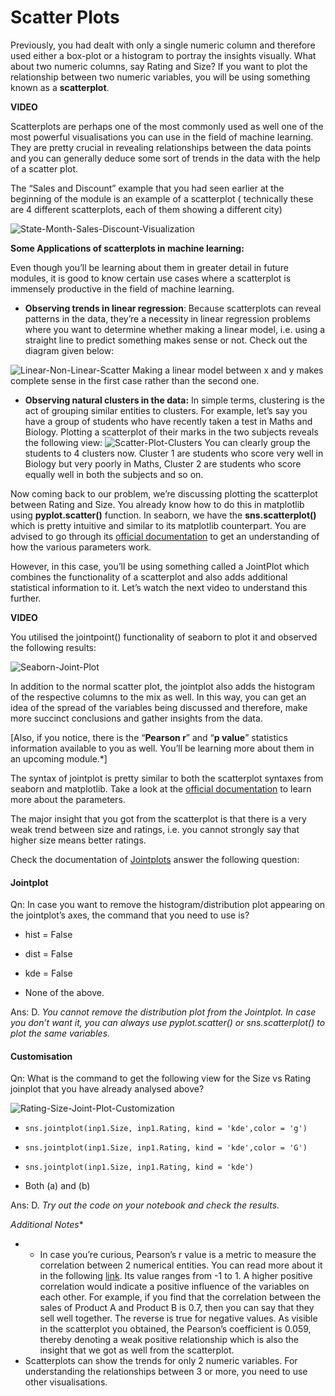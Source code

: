 # Scatter Plots

Previously, you had dealt with only a single numeric column and therefore used either a box-plot or a histogram to portray the insights visually. What about two numeric columns, say Rating and Size? If you want to plot the relationship between two numeric variables, you will be using something known as a **scatterplot**.

**VIDEO**

Scatterplots are perhaps one of the most commonly used as well one of the most powerful visualisations you can use in the field of machine learning. They are pretty crucial in revealing relationships between the data points and you can generally deduce some sort of trends in the data with the help of a scatter plot.

The “Sales and Discount” example that you had seen earlier at the beginning of the module is an example of a scatterplot ( technically these are 4 different scatterplots, each of them showing a different city)

![State-Month-Sales-Discount-Visualization](https://i.ibb.co/ZT3s57t/State-Month-Sales-Discount-Visualization.png)

**Some Applications of scatterplots in machine learning:**

Even though you’ll be learning about them in greater detail in future modules, it is good to know certain use cases where a scatterplot is immensely productive in the field of machine learning.

- **Observing trends in linear regression**: Because scatterplots can reveal patterns in the data, they’re a necessity in linear regression problems where you want to determine whether making a linear model, i.e. using a straight line to predict something makes sense or not. Check out the diagram given below:
  
![Linear-Non-Linear-Scatter](https://i.ibb.co/wWCS0Xt/Linear-Non-Linear-Scatter.png)
Making a linear model between x and y makes complete sense in the first case rather than the second one.

- **Observing natural clusters in the data:** In simple terms, clustering is the act of grouping similar entities to clusters. For example, let’s say you have a group of students who have recently taken a test in Maths and Biology. Plotting a scatterplot of their marks in the two subjects reveals the following view:
![Scatter-Plot-Clusters](https://i.ibb.co/DWg5fcx/Scatter-Plot-Clusters.png)
You can clearly group the students to 4 clusters now. Cluster 1 are students who score very well in Biology but very poorly in Maths, Cluster 2 are students who score equally well in both the subjects and so on.

Now coming back to our problem, we’re discussing plotting the scatterplot between Rating and Size. You already know how to do this in matplotlib using **pyplot.scatter()** function. In seaborn, we have the **sns.scatterplot()** which is pretty intuitive and similar to its matplotlib counterpart. You are advised to go through its [official documentation](https://seaborn.pydata.org/generated/seaborn.scatterplot.html) to get an understanding of how the various parameters work.

However, in this case, you’ll be using something called a JointPlot which combines the functionality of a scatterplot and also adds additional statistical information to it. Let’s watch the next video to understand this further.

**VIDEO**

You utilised the jointpoint() functionality of seaborn to plot it and observed the following results:

![Seaborn-Joint-Plot](https://i.ibb.co/rFGcqRW/Seaborn-Joint-Plot.png)

In addition to the normal scatter plot, the jointplot also adds the histogram of the respective columns to the mix as well. In this way, you can get an idea of the spread of the variables being discussed and therefore, make more succinct conclusions and gather insights from the data.

[Also, if you notice, there is the “**Pearson r**” and “**p value**” statistics information available to you as well. You’ll be learning more about them in an upcoming module.*]

The syntax of jointplot is pretty similar to both the scatterplot syntaxes from seaborn and matplotlib. Take a look at the [official documentation](https://seaborn.pydata.org/generated/seaborn.jointplot.html) to learn more about the parameters.

The major insight that you got from the scatterplot is that there is a very weak trend between size and ratings, i.e. you cannot strongly say that higher size means better ratings.

Check the documentation of [Jointplots](https://seaborn.pydata.org/generated/seaborn.jointplot.html) answer the following question:

#### Jointplot

Qn: In case you want to remove the histogram/distribution plot appearing on the jointplot’s axes, the command that you need to use is?  

- hist = False

- dist = False

- kde = False

- None of the above.

Ans: D. *You cannot remove the distribution plot from the Jointplot. In case you don’t want it, you can always use pyplot.scatter() or sns.scatterplot() to plot the same variables.*

#### Customisation

Qn: What is the command to get the following view for the Size vs Rating joinplot that you have already analysed above?  

![Rating-Size-Joint-Plot-Customization](https://i.ibb.co/JrH5M4D/Rating-Size-Joint-Plot-Customization.png)

- `sns.jointplot(inp1.Size, inp1.Rating, kind = 'kde',color = 'g')`

- `sns.jointplot(inp1.Size, inp1.Rating, kind = 'kde',color = 'G')`

- `sns.jointplot(inp1.Size, inp1.Rating, kind = 'kde')`

- Both (a) and (b)

Ans: D. *Try out the code on your notebook and check the results.*

*Additional Notes**

- * In case you’re curious, Pearson’s r value is a metric to measure the correlation between 2 numerical entities. You can read more about it in the following [link](https://en.wikipedia.org/wiki/Pearson_correlation_coefficient). Its value ranges from -1 to 1. A higher positive correlation would indicate a positive influence of the variables on each other. For example, if you find that the correlation between the sales of  Product A and Product B is 0.7, then you can say that they sell well together. The reverse is true for negative values. As visible in the scatterplot you obtained, the Pearson’s coefficient is 0.059, thereby denoting a weak positive relationship which is also the insight that we got as well from the scatterplot.
- Scatterplots can show the trends for only 2 numeric variables. For understanding the relationships between 3 or more, you need to use other visualisations.
